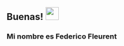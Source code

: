 ## Buenas! <img src="https://raw.githubusercontent.com/iampavangandhi/iampavangandhi/master/gifs/Hi.gif" width="30px"></h2>

### Mi nombre es Federico Fleurent 
